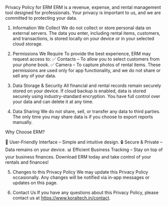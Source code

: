 Privacy Policy for ERM
ERM is a revenue, expense, and rental management tool designed for professionals. Your privacy is important to us, and we are committed to protecting your data.

1. Information We Collect
We do not collect or store personal data on external servers. The data you enter, including rental items, customers, and transactions, is stored locally on your device or in your selected cloud storage.

2. Permissions We Require
To provide the best experience, ERM may request access to:
✅ Contacts – To allow you to select customers from your phone book.
✅ Camera – To capture photos of rental items.
These permissions are used only for app functionality, and we do not share or sell any of your data.

3. Data Storage & Security
All financial and rental records remain securely stored on your device.
If cloud backup is enabled, data is stored securely using industry-standard encryption.
You have full control over your data and can delete it at any time.

4. Data Sharing
We do not share, sell, or transfer any data to third parties. The only time you may share data is if you choose to export reports manually.

Why Choose ERM?

🚀 User-Friendly Interface – Simple and intuitive design.
🔒 Secure & Private – Data remains on your device.
📊 Efficient Business Tracking – Stay on top of your business finances.
Download ERM today and take control of your rentals and finances!

5. Changes to this Privacy Policy
We may update this Privacy Policy occasionally. Any changes will be notified via in-app messages or updates on this page.

6. Contact Us
If you have any questions about this Privacy Policy, please contact us at https://www.koraltech.in/contact.
